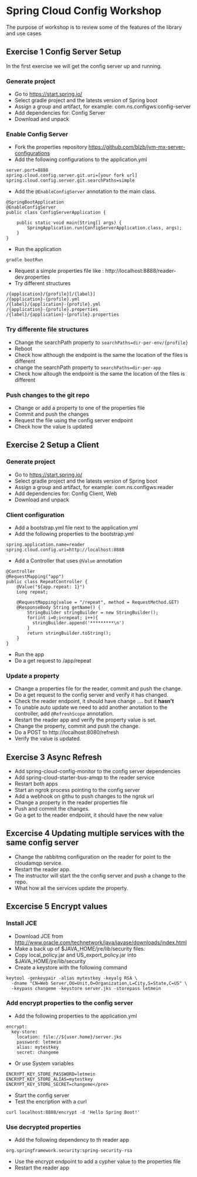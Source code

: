 # Spring Cloud Config Workshop
The purpose of workshop is to review some of the features of the library and use cases

## Exercise 1 Config Server Setup

In the first exercise we will get the config server up and running.

### Generate project 

* Go to https://start.spring.io/
* Select gradle project and the latests version of Spring boot
* Assign a group and artifact, for example: com.ns.configws:config-server
* Add dependencies for: Config Server
* Download and unpack

### Enable Config Server
* Fork the properties repository https://github.com/blzb/jvm-mx-server-configurations
* Add the following configurations to the application.yml
```
server.port=8888
spring.cloud.config.server.git.uri=[your fork url]
spring.cloud.config.server.git.searchPaths=simple
```
* Add the `@EnableConfigServer` annotation to the main class.
```
@SpringBootApplication
@EnableConfigServer
public class ConfigServerApplication {

	public static void main(String[] args) {
		SpringApplication.run(ConfigServerApplication.class, args);
	}
}

```
* Run the application
```
gradle bootRun
```
* Request a simple properties file like : http://localhost:8888/reader-dev.properties
* Try different structures
```
/{application}/{profile}[/{label}]
/{application}-{profile}.yml
/{label}/{application}-{profile}.yml
/{application}-{profile}.properties
/{label}/{application}-{profile}.properties
```
### Try differente file structures
* Change the searchPath property to `searchPaths=dir-per-env/{profile}`
* Reboot
* Check how although the endpoint is the same the location of the files is different
* change the searchPath property to `searchPaths=dir-per-app`
* Check how altough the endpoint is the same the location of the files is different

### Push changes to the git repo
* Change or add a property to one of the properties file
* Commit and push the changes
* Request the file using the config server endpoint
* Check how the value is updated

## Exercise 2 Setup a Client

### Generate project 

* Go to https://start.spring.io/
* Select gradle project and the latests version of Spring boot
* Assign a group and artifact, for example: com.ns.configws:reader
* Add dependencies for: Config Client, Web
* Download and unpack

### Client configuration
* Add a bootstrap.yml file next to the application.yml
* Add the following properties to the bootstrap.yml
```
spring.application.name=reader
spring.cloud.config.uri=http://localhost:8888
```
* Add a Controller that uses `@Value` annotation
```
@Controller
@RequestMapping("app")
public class RepeatController {
    @Value("${app.repeat: 1}")
    Long repeat;

    @RequestMapping(value = "/repeat", method = RequestMethod.GET)
    @ResponseBody String getName() {
        StringBuilder stringBuilder = new StringBuilder();
        for(int i=0;i<repeat; i++){
          stringBuilder.append('*********\n')
        }
        return stringBuilder.toString();
    }
}
```
* Run the app
* Do a get request to /app/repeat

### Update a property
* Change a properties file for the reader, commit and push the change.
* Do a get request to the config server and verify it has changed.
* Check the reader endpoint, it should have change .... but it __hasn't__
* To unable auto update we need to add another anotation to the controller, add `@RefreshScope` annotation.
* Restart the reader app and verify the property value is set.
* Change the property, commit and push the change. 
* Do a POST to http://localhost:8080/refresh
* Verify the value is updated.

## Exercise 3 Async Refresh
* Add spring-cloud-config-monitor to the config server dependencies
* Add spring-cloud-starter-bus-amqp to the reader service 
* Restart both apps
* Start an ngrok process pointing to the config server 
* Add a webhook on githu to push changes to the ngrok url
* Change a property in the reader properties file
* Push and commit the changes.
* Go a get to the reader endpoint, it should have the new value

## Excercise 4 Updating multiple services with the same config server
* Change the rabbitmq configuration on the reader for point to the cloudamqp service.
* Restart the reader app.
* The instructor will start the the config server and push a change to the repo.
* What how all the services update the property.

## Excercise 5 Encrypt values

### Install JCE 
* Download JCE from http://www.oracle.com/technetwork/java/javase/downloads/index.html
* Make a back up of $JAVA_HOME/jre/lib/security files.
* Copy local_policy.jar and US_export_policy.jar into $JAVA_HOME/jre/lib/security
* Create a keystore with the following command
```
keytool -genkeypair -alias mytestkey -keyalg RSA \
  -dname "CN=Web Server,OU=Unit,O=Organization,L=City,S=State,C=US" \
  -keypass changeme -keystore server.jks -storepass letmein
```
### Add encrypt properties to the config server
* Add the following properties to the application.yml
```
encrypt:
  key-store:
    location: file://${user.home}/server.jks
    password: letmein
    alias: mytestkey
    secret: changeme
```
* Or use System variables
```
ENCRYPT_KEY_STORE_PASSWORD=letmein
ENCRYPT_KEY_STORE_ALIAS=mytestkey
ENCRYPT_KEY_STORE_SECRET=changeme</pre>
```
* Start the config server
* Test the encription with a curl
```
curl localhost:8888/encrypt -d 'Hello Spring Boot!'
```
### Use decrypted properties
* Add the following dependency to th reader app
```
org.springframework.security:spring-security-rsa
```
* Use the encrypt endpoint to add a cypher value to the properties file
* Restart the reader app



